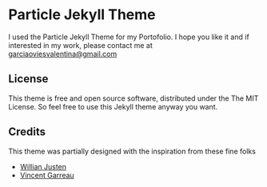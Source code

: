 # Particle Jekyll Theme

I used the Particle Jekyll Theme for my Portofolio. I hope you like it and if interested in my work, please contact me at garciaoviesvalentina@gmail.com

## License

This theme is free and open source software, distributed under the The MIT License. So feel free to use this Jekyll theme anyway you want.

## Credits

This theme was partially designed with the inspiration from these fine folks
- [Willian Justen](https://github.com/willianjusten/will-jekyll-template)
- [Vincent Garreau](https://github.com/VincentGarreau/particles.js/)
